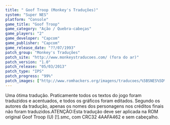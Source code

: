 ```yaml
---
title: " Goof Troop (Monkey's Traduções)"
system: "Super NES"
platform: "Console"
game_title: "Goof Troop"
game_category: "Ação / Quebra-cabeças"
game_players: "2"
game_developer: "Capcom"
game_publisher: "Capcom"
game_release_date: "??/07/1993"
patch_group: "Monkey's Traduções"
patch_site: "http://www.monkeystraducoes.com/ (fora do ar)"
patch_version: "1.0"
patch_release: "05/03/2013"
patch_type: "IPS"
patch_progress: "99%"
patch_images: ["http://www.romhackers.org/imagens/traducoes/%5BSNES%5D%20Goof%20Troop%20-%20Monkey's%20Tradu%C3%A7%C3%B5es%20-%201.png","http://www.romhackers.org/imagens/traducoes/%5BSNES%5D%20Goof%20Troop%20-%20Monkey's%20Tradu%C3%A7%C3%B5es%20-%202.png","http://www.romhackers.org/imagens/traducoes/%5BSNES%5D%20Goof%20Troop%20-%20Monkey's%20Tradu%C3%A7%C3%B5es%20-%203.png"]
---
```

Uma ótima tradução. Praticamente todos os textos do jogo foram traduzidos e acentuados, e todos os gráficos foram editados. Segundo os autores da tradução, apenas os nomes dos personagens nos créditos finais não foram traduzidos.ATENÇÃO:Esta tradução deve ser aplicada na ROM original Goof Troop (U) [!].smc, com CRC32 4AAFA462 e sem cabeçalho.